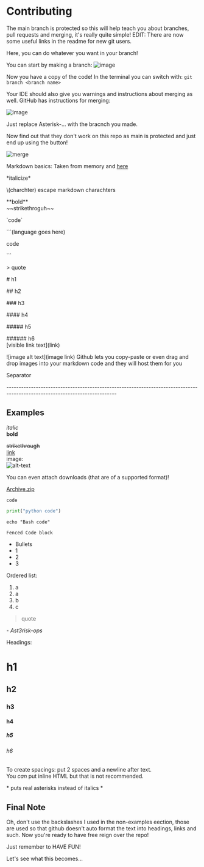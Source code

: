 <!-- Thought we might want to add this so people know what's what when using git for this repo !-->

# Contributing

The main branch is protected so this will help teach you about branches, pull requests and merging, it's really quite simple!
EDIT: There are now some useful links in the readme for new git users.

Here, you can do whatever you want in your branch!

You can start by making a branch:
![image](https://user-images.githubusercontent.com/83875983/179558681-91948b3b-b881-4f6f-bac4-fc4a1ff4a5ef.png)


Now you have a copy of the code! In the terminal you can switch with: `git branch <branch name>`

Your IDE should also give you warnings and instructions about merging as well.
GitHub has instructions for merging:



![image](https://user-images.githubusercontent.com/83875983/179559350-d659855b-2a3d-402b-b8f0-e7021f9c8fa8.png)


Just replace Asterisk-... with the bracnch you made.

Now find out that they don't work on this repo as main is protected and just end up using the button!

![merge](https://user-images.githubusercontent.com/83875983/179764136-3301db3f-0dea-4298-afdf-35a07664b839.png)

Markdown basics:
Taken from memory and [here](https://www.markdownguide.org/)

\*italicize*  

\\(charchter) escape markdown charachters  

\*\*bold**  
\~\~strikethroguh~\~  

\`code\`  

\`\`\`(language goes here)  

code  

\`\`\`  


\> quote

\# h1  

#\# h2  

#\#\# h3  

#\#\#\# h4  

#\#\#\#\# h5  

#\#\#\#\#\# h6  
\[visible link text](link)  

\!\[image alt text](image link) Github lets you copy-paste or even drag and drop images into your markdown code and they will host them for you  


Separator  

\-\-\-\-\-\-\---------------------------------------------------------------------------------------------------------------------  

## Examples

*italic*  
**bold**  

~~strikethrough~~  
[link](https://github.com/ast3risk-ops)  
image:  
![alt-text](https://user-images.githubusercontent.com/83875983/179768972-804fa0f0-ae06-40f6-bf1b-eadf66b09ac5.jpg)




You can even attach downloads (that are of a supported format)!  

 
[Archive.zip](https://github.com/janine9vn/Git-GitHub-Bootcamp/files/9141696/Archive.zip)  


`code`  

```python
print("python code")
```  

```shell
echo "Bash code"
```  
```
Fenced Code block
```  
- Bullets
- 1
- 2
- 3  
  
Ordered list: 
1. a
2. a
3. b
4. c
> quote  

\- *Ast3risk-ops*  

Headings:  


# h1
## h2
### h3
#### h4
##### h5
###### h6


To create spacings: put 2 spaces and a newline after text.  
You *can* put inline HTML but that is not recommended.  

\* puts real asterisks instead of italics *

## Final Note

Oh, don't use the backslashes I used in the non-examples eection, those are used so that github doesn't auto format the text into headings, links and such.
Now you're ready to have free reign over the repo!

Just remember to HAVE FUN!

Let's see what this becomes...
